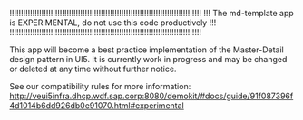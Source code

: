 !!!!!!!!!!!!!!!!!!!!!!!!!!!!!!!!!!!!!!!!!!!!!!!!!!!!!!!!!!!!!!!!!!!!!!!!!!!!!!!!!!!!
!!!    The md-template app is EXPERIMENTAL, do not use this code productively    !!!
!!!!!!!!!!!!!!!!!!!!!!!!!!!!!!!!!!!!!!!!!!!!!!!!!!!!!!!!!!!!!!!!!!!!!!!!!!!!!!!!!!!!

This app will become a best practice implementation of the Master-Detail design pattern in UI5.
It is currently work in progress and may be changed or deleted at any time without further notice.

See our compatibility rules for more information:
http://veui5infra.dhcp.wdf.sap.corp:8080/demokit/#docs/guide/91f087396f4d1014b6dd926db0e91070.html#experimental